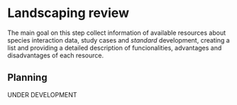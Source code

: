 # Landscaping review

The main goal on this step collect information of available resources about species interaction data, study cases and *standard* development, creating a list and providing a detailed description of funcionalities, advantages and disadvantages of each resource.

## Planning

UNDER DEVELOPMENT